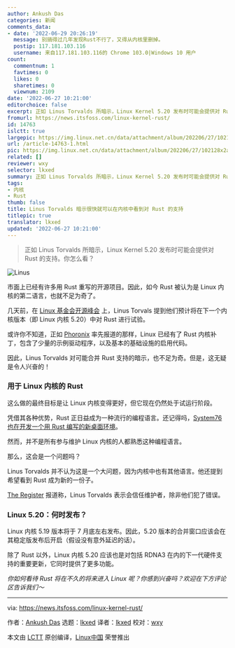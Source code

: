 ```yaml
---
author: Ankush Das
categories: 新闻
comments_data:
- date: '2022-06-29 20:26:19'
  message: 别搞得过几年发现Rust不行了，又得从内核里删掉。
  postip: 117.181.103.116
  username: 来自117.181.103.116的 Chrome 103.0|Windows 10 用户
count:
  commentnum: 1
  favtimes: 0
  likes: 0
  sharetimes: 0
  viewnum: 2109
date: '2022-06-27 10:21:00'
editorchoice: false
excerpt: 正如 Linus Torvalds 所暗示，Linux Kernel 5.20 发布时可能会提供对 Rust 的支持。你怎么看？
fromurl: https://news.itsfoss.com/linux-kernel-rust/
id: 14763
islctt: true
largepic: https://img.linux.net.cn/data/attachment/album/202206/27/102128x2aaam52cieijt7l.jpg
url: /article-14763-1.html
pic: https://img.linux.net.cn/data/attachment/album/202206/27/102128x2aaam52cieijt7l.jpg.thumb.jpg
related: []
reviewer: wxy
selector: lkxed
summary: 正如 Linus Torvalds 所暗示，Linux Kernel 5.20 发布时可能会提供对 Rust 的支持。你怎么看？
tags:
- 内核
- Rust
thumb: false
title: Linus Torvalds 暗示很快就可以在内核中看到对 Rust 的支持
titlepic: true
translator: lkxed
updated: '2022-06-27 10:21:00'
---
```



> 
> 正如 Linus Torvalds 所暗示，Linux Kernel 5.20 发布时可能会提供对 Rust 的支持。你怎么看？
> 
> 
> 


![Linus](/data/attachment/album/202206/27/102128x2aaam52cieijt7l.jpg)


市面上已经有许多用 Rust 重写的开源项目。因此，如今 Rust 被认为是 Linux 内核的第二语言，也就不足为奇了。


几天前，在 [Linux 基金会开源峰会](https://events.linuxfoundation.org/open-source-summit-north-america/) 上，Linus Torvals 提到他们预计将在下一个内核版本（即 Linux 内核 5.20）中对 Rust 进行试验。


或许你不知道，正如 [Phoronix](https://www.phoronix.com/scan.php?page=news_item&px=Rust-Linux-v7-Plus-New-Uutils) 率先报道的那样，Linux 已经有了 Rust 内核补丁，包含了少量的示例驱动程序，以及基本的基础设施的启用代码。


因此，Linus Torvalds 对可能合并 Rust 支持的暗示，也不足为奇。但是，这无疑是令人兴奋的！


### 用于 Linux 内核的 Rust


这么做的最终目标是让 Linux 内核变得更好，但它现在仍然处于试运行阶段。


凭借其各种优势，Rust 正日益成为一种流行的编程语言。还记得吗，[System76 也在开发一个用 Rust 编写的新桌面环境](https://news.itsfoss.com/system76-rust-cosmic-desktop/)。


然而，并不是所有参与维护 Linux 内核的人都熟悉这种编程语言。


那么，这会是一个问题吗？


Linus Torvalds 并不认为这是一个大问题，因为内核中也有其他语言。他还提到希望看到 Rust 成为新的一份子。


[The Register](https://www.theregister.com/2022/06/23/linus_torvalds_rust_linux_kernel/) 报道称，Linus Torvalds 表示会信任维护者，除非他们犯了错误。


### Linux 5.20：何时发布？


Linux 内核 5.19 版本将于 7 月底左右发布。因此，5.20 版本的合并窗口应该会在其稳定版发布后开启（假设没有意外延迟的话）。


除了 Rust 以外，Linux 内核 5.20 应该也是对包括 RDNA3 在内的下一代硬件支持的重要更新，它同时提供了更多功能。


*你如何看待 Rust 将在不久的将来进入 Linux 呢？你感到兴奋吗？欢迎在下方评论区告诉我们～*




---


via: <https://news.itsfoss.com/linux-kernel-rust/>


作者：[Ankush Das](https://news.itsfoss.com/author/ankush/) 选题：[lkxed](https://github.com/lkxed) 译者：[lkxed](https://github.com/lkxed) 校对：[wxy](https://github.com/wxy)


本文由 [LCTT](https://github.com/LCTT/TranslateProject) 原创编译，[Linux中国](https://linux.cn/) 荣誉推出